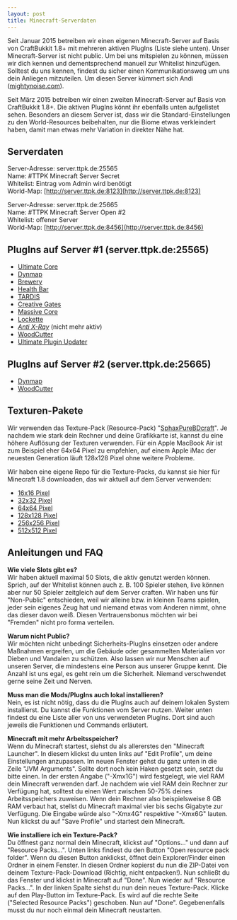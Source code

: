 ```yaml
---
layout: post
title: Minecraft-Serverdaten
---
```



Seit Januar 2015 betreiben wir einen eigenen Minecraft-Server auf Basis von CraftBukkit 1.8+ mit mehreren aktiven PlugIns (Liste siehe unten). Unser Minecraft-Server ist nicht public. Um bei uns mitspielen zu können, müssen wir dich kennen und dementsprechend manuell zur Whitelist hinzufügen. Solltest du uns kennen, findest du sicher einen Kommunikationsweg um uns dein Anliegen mitzuteilen. Um diesen Server kümmert sich Andi ([mightynoise.com](http://www.mightynoise.com)).  

Seit März 2015 betreiben wir einen zweiten Minecraft-Server auf Basis von CraftBukkit 1.8+. Die aktiven PlugIns könnt ihr ebenfalls unten aufgelistet sehen. Besonders an diesem Server ist, dass wir die Standard-Einstellungen zu den World-Resources beibehalten, nur die Biome etwas verkleindert haben, damit man etwas mehr Variation in direkter Nähe hat.  

## Serverdaten

Server-Adresse: server.ttpk.de:25565  
Name: #TTPK Minecraft Server Secret  
Whitelist: Eintrag vom Admin wird benötigt  
World-Map: [http://server.ttpk.de:8123](http://server.ttpk.de:8123)  

Server-Adresse: server.ttpk.de:25665  
Name: #TTPK Minecraft Server Open #2  
Whitelist: offener Server  
World-Map: [http://server.ttpk.de:8456](http://server.ttpk.de:8456)  

## PlugIns auf Server #1 (server.ttpk.de:25565)

* [Ultimate Core](http://dev.bukkit.org/bukkit-plugins/ultimate_core/)
* [Dynmap](http://dev.bukkit.org/bukkit-plugins/dynmap/)
* [Brewery](http://dev.bukkit.org/bukkit-plugins/brewery/)
* [Health Bar](http://dev.bukkit.org/bukkit-plugins/health-bar/)
* [TARDIS](http://dev.bukkit.org/bukkit-plugins/tardis/)
* [Creative Gates](http://dev.bukkit.org/bukkit-plugins/creativegates/)
* [Massive Core](http://dev.bukkit.org/bukkit-plugins/mcore/)
* [Lockette](http://dev.bukkit.org/bukkit-plugins/lockette/)
* _[Anti X-Ray](http://dev.bukkit.org/bukkit-plugins/anti-x-ray/)_ (nicht mehr aktiv)
* [WoodCutter](http://dev.bukkit.org/bukkit-plugins/woodcutter/)
* [Ultimate Plugin Updater](http://dev.bukkit.org/bukkit-plugins/ultimatepluginupdater/)

## PlugIns auf Server #2 (server.ttpk.de:25665)

* [Dynmap](http://dev.bukkit.org/bukkit-plugins/dynmap/)
* [WoodCutter](http://dev.bukkit.org/bukkit-plugins/woodcutter/)

## Texturen-Pakete

Wir verwenden das Texture-Pack (Resource-Pack) "[SphaxPureBDcraft](http://bdcraft.net/)". Je nachdem wie stark dein Rechner und deine Grafikkarte ist, kannst du eine höhere Auflösung der Texturen verwenden. Für ein Apple MacBook Air ist zum Beispiel eher 64x64 Pixel zu empfehlen, auf einem Apple iMac der neuesten Generation läuft 128x128 Pixel ohne weitere Probleme.  

Wir haben eine eigene Repo für die Texture-Packs, du kannst sie hier für Minecraft 1.8 downloaden, das wir aktuell auf dem Server verwenden:  

* [16x16 Pixel](http://repo.ttpk.de/minecraft/textures/SphaxPureBDcraft/latest/16x_MC18.zip)
* [32x32 Pixel](http://repo.ttpk.de/minecraft/textures/SphaxPureBDcraft/latest/32x_MC18.zip)
* [64x64 Pixel](http://repo.ttpk.de/minecraft/textures/SphaxPureBDcraft/latest/64x_MC18.zip)
* [128x128 Pixel](http://repo.ttpk.de/minecraft/textures/SphaxPureBDcraft/latest/128x_MC18.zip)
* [256x256 Pixel](http://repo.ttpk.de/minecraft/textures/SphaxPureBDcraft/latest/256x_MC18.zip)
* [512x512 Pixel](http://repo.ttpk.de/minecraft/textures/SphaxPureBDcraft/latest/512x_MC18.zip)

## Anleitungen und FAQ

**Wie viele Slots gibt es?**  
Wir haben aktuell maximal 50 Slots, die aktiv genutzt werden können. Sprich, auf der Whitelist können auch z. B. 100 Spieler stehen, live können aber nur 50 Spieler zeitgleich auf dem Server craften. Wir haben uns für "Non-Public" entschieden, weil wir alleine bzw. in kleinen Teams spielen, jeder sein eigenes Zeug hat und niemand etwas vom Anderen nimmt, ohne das dieser davon weiß. Diesen Vertrauensbonus möchten wir bei "Fremden" nicht pro forma verteilen.  

**Warum nicht Public?**  
Wir möchten nicht unbedingt Sicherheits-PlugIns einsetzen oder andere Maßnahmen ergreifen, um die Gebäude oder gesammelten Materialien vor Dieben und Vandalen zu schützen. Also lassen wir nur Menschen auf unseren Server, die mindestens eine Person aus unserer Gruppe kennt. Die Anzahl ist uns egal, es geht rein um die Sicherheit. Niemand verschwendet gerne seine Zeit und Nerven.  

**Muss man die Mods/PlugIns auch lokal installieren?**  
Nein, es ist nicht nötig, dass du die PlugIns auch auf deinem lokalen System installierst. Du kannst die Funktionen vom Server nutzen. Weiter unten findest du eine Liste aller von uns verwendeten PlugIns. Dort sind auch jeweils die Funktionen und Commands erläutert.  

**Minecraft mit mehr Arbeitsspeicher?**  
Wenn du Minecraft startest, siehst du als allererstes den "Minecraft Launcher". In diesem klickst du unten links auf "Edit Profile", um deine Einstellungen anzupassen. Im neuen Fenster gehst du ganz unten in die Zeile "JVM Arguments". Sollte dort noch kein Haken gesetzt sein, setzt du bitte einen. In der ersten Angabe ("-Xmx1G") wird festgelegt, wie viel RAM dein Minecraft verwenden darf. Je nachdem wie viel RAM dein Rechner zur Verfügung hat, solltest du einen Wert zwischen 50-75% deines Arbeitsspeichers zuweisen. Wenn dein Rechner also beispielsweise 8 GB RAM verbaut hat, stellst du Minecraft maximal vier bis sechs Gigabyte zur Verfügung. Die Eingabe würde also "-Xmx4G" respektive "-Xmx6G" lauten. Nun klickst du auf "Save Profile" und startest dein Minecraft.  

**Wie installiere ich ein Texture-Pack?**  
Du öffnest ganz normal dein Minecraft, klickst auf "Options..." und dann auf "Resource Packs...". Unten links findest du den Button "Open resource pack folder". Wenn du diesen Button anklickst, öffnet dein Explorer/Finder einen Ordner in einem Fenster. In diesen Ordner kopierst du nun die ZIP-Datei von deinem Texture-Pack-Download (Richtig, nicht entpacken!). Nun schließt du das Fenster und klickst in Minecraft auf "Done". Nun wieder auf "Resource Packs...". In der linken Spalte siehst du nun dein neues Texture-Pack. Klicke auf den Play-Button im Texture-Pack. Es wird auf die rechte Seite ("Selected Resource Packs") geschoben. Nun auf "Done". Gegebenenfalls musst du nur noch einmal dein Minecraft neustarten.  
